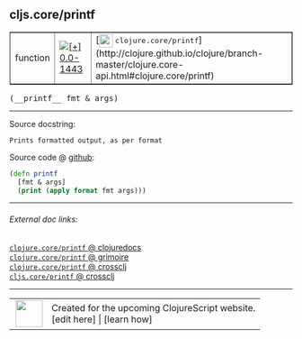 ## cljs.core/printf



 <table border="1">
<tr>
<td>function</td>
<td><a href="https://github.com/cljsinfo/cljs-api-docs/tree/0.0-1443"><img valign="middle" alt="[+] 0.0-1443" title="Added in 0.0-1443" src="https://img.shields.io/badge/+-0.0--1443-lightgrey.svg"></a> </td>
<td>
[<img height="24px" valign="middle" src="http://i.imgur.com/1GjPKvB.png"> <samp>clojure.core/printf</samp>](http://clojure.github.io/clojure/branch-master/clojure.core-api.html#clojure.core/printf)
</td>
</tr>
</table>


 <samp>
(__printf__ fmt & args)<br>
</samp>

---





Source docstring:

```
Prints formatted output, as per format
```


Source code @ [github](https://github.com/clojure/clojurescript/blob/r1449/src/cljs/cljs/core.cljs#L6245-L6248):

```clj
(defn printf
  [fmt & args]
  (print (apply format fmt args)))
```

<!--
Repo - tag - source tree - lines:

 <pre>
clojurescript @ r1449
└── src
    └── cljs
        └── cljs
            └── <ins>[core.cljs:6245-6248](https://github.com/clojure/clojurescript/blob/r1449/src/cljs/cljs/core.cljs#L6245-L6248)</ins>
</pre>

-->

---



###### External doc links:

[`clojure.core/printf` @ clojuredocs](http://clojuredocs.org/clojure.core/printf)<br>
[`clojure.core/printf` @ grimoire](http://conj.io/store/v1/org.clojure/clojure/1.7.0-beta3/clj/clojure.core/printf/)<br>
[`clojure.core/printf` @ crossclj](http://crossclj.info/fun/clojure.core/printf.html)<br>
[`cljs.core/printf` @ crossclj](http://crossclj.info/fun/cljs.core.cljs/printf.html)<br>

---

 <table>
<tr><td>
<img valign="middle" align="right" width="48px" src="http://i.imgur.com/Hi20huC.png">
</td><td>
Created for the upcoming ClojureScript website.<br>
[edit here] | [learn how]
</td></tr></table>

[edit here]:https://github.com/cljsinfo/cljs-api-docs/blob/master/cljsdoc/cljs.core/printf.cljsdoc
[learn how]:https://github.com/cljsinfo/cljs-api-docs/wiki/cljsdoc-files

<!--

This information was too distracting to show to readers, but I'll leave it
commented here since it is helpful to:

- pretty-print the data used to generate this document
- and show how to retrieve that data



The API data for this symbol:

```clj
{:ns "cljs.core",
 :name "printf",
 :signature ["[fmt & args]"],
 :history [["+" "0.0-1443"]],
 :type "function",
 :full-name-encode "cljs.core/printf",
 :source {:code "(defn printf\n  [fmt & args]\n  (print (apply format fmt args)))",
          :title "Source code",
          :repo "clojurescript",
          :tag "r1449",
          :filename "src/cljs/cljs/core.cljs",
          :lines [6245 6248]},
 :full-name "cljs.core/printf",
 :clj-symbol "clojure.core/printf",
 :docstring "Prints formatted output, as per format"}

```

Retrieve the API data for this symbol:

```clj
;; from Clojure REPL
(require '[clojure.edn :as edn])
(-> (slurp "https://raw.githubusercontent.com/cljsinfo/cljs-api-docs/catalog/cljs-api.edn")
    (edn/read-string)
    (get-in [:symbols "cljs.core/printf"]))
```

-->
